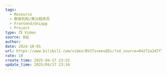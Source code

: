 ```yaml
---
tags:
  - Resource
  - 教育机构/黑马程序员
  - Frontend/Uniapp
  - Project
type: 📺 Video
source: B站
author: 
date: 2024-10-01
url: https://www.bilibili.com/video/BV1TzxeevEDi/?vd_source=84272a2d7f72158b38778819be5bc6ad
rate: 10
create_time: 2025-04-17 23:32
update_time: 2025/04/17 23:34
---
```

